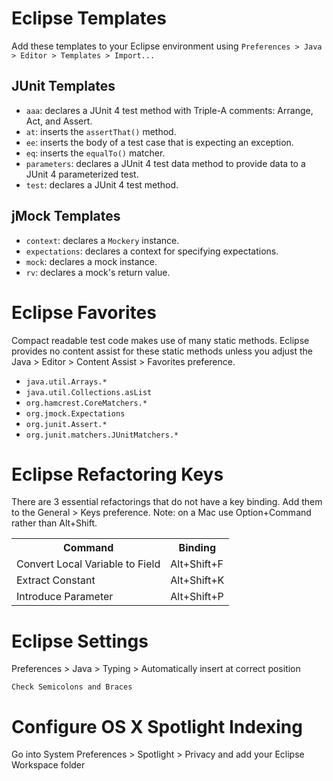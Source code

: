 Eclipse Templates
=================

Add these templates to your Eclipse environment using
`Preferences > Java > Editor > Templates > Import...`

JUnit Templates
---------------

* `aaa`: declares a JUnit 4 test method with Triple-A comments: Arrange, Act, and Assert.
* `at`: inserts the `assertThat()` method.
* `ee`: inserts the body of a test case that is expecting an exception.
* `eq`: inserts the `equalTo()` matcher.
* `parameters`: declares a JUnit 4 test data method to provide data to a JUnit 4 parameterized test.
* `test`: declares a JUnit 4 test method.

jMock Templates
---------------
 
* `context`: declares a `Mockery` instance.
* `expectations`: declares a context for specifying expectations.
* `mock`: declares a mock instance.
* `rv`: declares a mock's return value.


Eclipse Favorites
=================

Compact readable test code makes use of many static methods. Eclipse provides no content assist for 
these static methods unless you adjust the Java > Editor > Content Assist > Favorites preference.

* `java.util.Arrays.*`
* `java.util.Collections.asList`
* `org.hamcrest.CoreMatchers.*`
* `org.jmock.Expectations`
* `org.junit.Assert.*`
* `org.junit.matchers.JUnitMatchers.*`


Eclipse Refactoring Keys
========================

There are 3 essential refactorings that do not have a key binding. Add them to the General > Keys preference. 
Note: on a Mac use Option+Command rather than Alt+Shift.

<table>
	<tr><th>Command</th><th>Binding</th></tr>
	<tr><td>Convert Local Variable to Field</td><td>Alt+Shift+F</td></td>
	<tr><td>Extract Constant</td><td>Alt+Shift+K</td></td>
	<tr><td>Introduce Parameter</td><td>Alt+Shift+P</td></tr>
</table>


Eclipse Settings
================

Preferences > Java > Typing > Automatically insert at correct position

    Check Semicolons and Braces  


Configure OS X Spotlight Indexing
=================================

Go into System Preferences > Spotlight > Privacy and add your Eclipse Workspace folder

